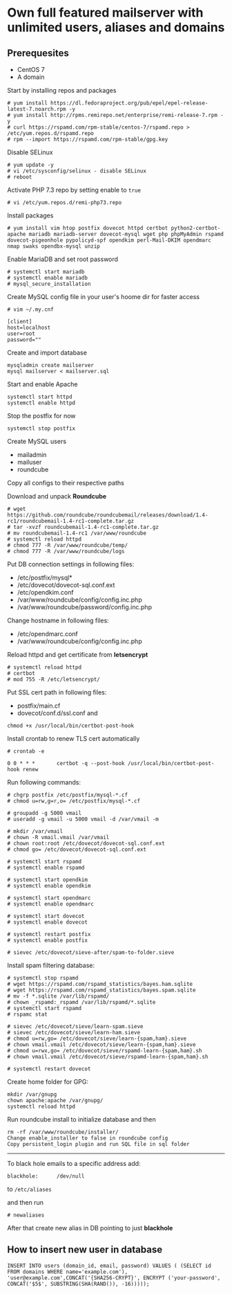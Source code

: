 # Own full featured mailserver with unlimited users, aliases and domains

## Prerequesites
- CentOS 7
- A domain

Start by installing repos and packages

```
# yum install https://dl.fedoraproject.org/pub/epel/epel-release-latest-7.noarch.rpm -y
# yum install http://rpms.remirepo.net/enterprise/remi-release-7.rpm -y
# curl https://rspamd.com/rpm-stable/centos-7/rspamd.repo > /etc/yum.repos.d/rspamd.repo
# rpm --import https://rspamd.com/rpm-stable/gpg.key
```
Disable SELinux
```
# yum update -y
# vi /etc/sysconfig/selinux - disable SELinux
# reboot
```
Activate PHP 7.3 repo by setting enable to ```true```
``` 
# vi /etc/yum.repos.d/remi-php73.repo 
```

Install packages
```
# yum install vim htop postfix dovecot httpd certbot python2-certbot-apache mariadb mariadb-server dovecot-mysql wget php phpMyAdmin rspamd dovecot-pigeonhole pypolicyd-spf opendkim perl-Mail-DKIM opendmarc nmap swaks opendbx-mysql unzip
```
Enable MariaDB and set root password
```
# systemctl start mariadb
# systemctl enable mariadb
# mysql_secure_installation 
```
Create MySQL config file in your user's hoome dir for faster access
```
# vim ~/.my.cnf

[client]
host=localhost
user=root
password=""
```
Create and import database
```
mysqladmin create mailserver
mysql mailserver < mailserver.sql
```
Start and enable Apache
```
systemctl start httpd
systemctl enable httpd
```
Stop the postfix for now
```
systemctl stop postfix
```

Create MySQL users
- mailadmin
- mailuser
- roundcube

Copy all configs to their respective paths

Download and unpack **Roundcube**
```
# wget https://github.com/roundcube/roundcubemail/releases/download/1.4-rc1/roundcubemail-1.4-rc1-complete.tar.gz
# tar -xvzf roundcubemail-1.4-rc1-complete.tar.gz
# mv roundcubemail-1.4-rc1 /var/www/roundcube
# systemctl reload httpd
# chmod 777 -R /var/www/roundcube/temp/
# chmod 777 -R /var/www/roundcube/logs
```

Put DB connection settings in following files:
- /etc/postfix/mysql*
- /etc/dovecot/dovecot-sql.conf.ext
- /etc/opendkim.conf
- /var/www/roundcube/config/config.inc.php
- /var/www/roundcube/password/config.inc.php

Change hostname in following files:
- /etc/opendmarc.conf
- /var/www/roundcube/config/config.inc.php

Reload httpd and get certificate from **letsencrypt**
```
# systemctl reload httpd
# certbot
# mod 755 -R /etc/letsencrypt/
```

Put SSL cert path in following files:
- postfix/main.cf 
- dovecot/conf.d/ssl.conf and 

`chmod +x /usr/local/bin/certbot-post-hook`

Install crontab to renew TLS cert automatically
```
# crontab -e

0 0 * * *       certbot -q --post-hook /usr/local/bin/certbot-post-hook renew
```

Run following commands:
```
# chgrp postfix /etc/postfix/mysql-*.cf
# chmod u=rw,g=r,o= /etc/postfix/mysql-*.cf

# groupadd -g 5000 vmail
# useradd -g vmail -u 5000 vmail -d /var/vmail -m

# mkdir /var/vmail
# chown -R vmail.vmail /var/vmail
# chown root:root /etc/dovecot/dovecot-sql.conf.ext
# chmod go= /etc/dovecot/dovecot-sql.conf.ext

# systemctl start rspamd
# systemctl enable rspamd

# systemctl start opendkim
# systemctl enable opendkim

# systemctl start opendmarc
# systemctl enable opendmarc

# systemctl start dovecot
# systemctl enable dovecot

# systemctl restart postfix
# systemctl enable postfix

# sievec /etc/dovecot/sieve-after/spam-to-folder.sieve
```
Install spam filtering database:
```
# systemctl stop rspamd
# wget https://rspamd.com/rspamd_statistics/bayes.ham.sqlite
# wget https://rspamd.com/rspamd_statistics/bayes.spam.sqlite
# mv -f *.sqlite /var/lib/rspamd/
# chown _rspamd:_rspamd /var/lib/rspamd/*.sqlite
# systemctl start rspamd
# rspamc stat

# sievec /etc/dovecot/sieve/learn-spam.sieve
# sievec /etc/dovecot/sieve/learn-ham.sieve
# chmod u=rw,go= /etc/dovecot/sieve/learn-{spam,ham}.sieve
# chown vmail.vmail /etc/dovecot/sieve/learn-{spam,ham}.sieve
# chmod u=rwx,go= /etc/dovecot/sieve/rspamd-learn-{spam,ham}.sh
# chown vmail.vmail /etc/dovecot/sieve/rspamd-learn-{spam,ham}.sh

# systemctl restart dovecot
```
Create home folder for GPG:
```
mkdir /var/gnupg
chown apache:apache /var/gnupg/
systemctl reload httpd
```
Run roundcube install to initialize database and then
```
rm -rf /var/www/roundcube/installer/
Change enable_installer to false in roundcube config
Copy persistent_login plugin and run SQL file in sql folder
```

---
To black hole emails to a specific address add:
```
blackhole:      /dev/null
```
to `/etc/aliases`

and then run

`# newaliases`

After that create new alias in DB pointing to just **blackhole**


## How to insert new user in database

```
INSERT INTO users (domain_id, email, password) VALUES ( (SELECT id FROM domains WHERE name='example.com'), 'user@example.com',CONCAT('{SHA256-CRYPT}', ENCRYPT ('your-password', CONCAT('$5$', SUBSTRING(SHA(RAND()), -16)))));
```